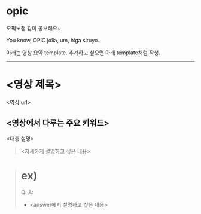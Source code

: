 # opic

오픽노잼 같이 공부해요~

You know, OPIC jolla, um, higa siruyo.

아래는 영상 요약 template.
추가하고 싶으면 아래 template처럼 작성.

***

# <영상 제목>

<영상 url>

## <영상에서 다루는 주요 키워드>

<대충 설명>

> <자세하게 설명하고 싶은 내용>

> # ex)
> Q: <question>
> A: <answer>
> - <answer에서 설명하고 싶은 내용>